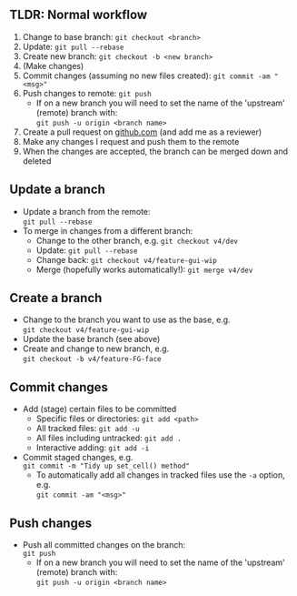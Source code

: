## TLDR: Normal workflow
1. Change to base branch: `git checkout <branch>`
2. Update: `git pull --rebase`
3. Create new branch: `git checkout -b <new branch>`
4. (Make changes)
5. Commit changes (assuming no new files created): `git commit -am "<msg>"`
6. Push changes to remote: `git push`
   * If on a new branch you will need to set the name of the 'upstream' (remote) branch with:  
   `git push -u origin <branch name>`
7. Create a pull request on [github.com](https://github.com) (and add me as a reviewer)
8. Make any changes I request and push them to the remote
9. When the changes are accepted, the branch can be merged down and deleted

## Update a branch
* Update a branch from the remote:  
`git pull --rebase`
* To merge in changes from a different branch:
  * Change to the other branch, e.g. `git checkout v4/dev`
  * Update: `git pull --rebase`
  * Change back: `git checkout v4/feature-gui-wip`
  * Merge (hopefully works automatically!): `git merge v4/dev`
  
## Create a branch
* Change to the branch you want to use as the base, e.g.  
`git checkout v4/feature-gui-wip`
* Update the base branch (see above)
* Create and change to new branch, e.g.  
`git checkout -b v4/feature-FG-face`

## Commit changes
* Add (stage) certain files to be committed
  * Specific files or directories: `git add <path>`
  * All tracked files: `git add -u`
  * All files including untracked: `git add .`
  * Interactive adding: `git add -i`
* Commit staged changes, e.g.  
`git commit -m "Tidy up set_cell() method"`
  * To automatically add all changes in tracked files use the `-a` option, e.g.  
  `git commit -am "<msg>"`

## Push changes
* Push all committed changes on the branch:  
`git push`
  * If on a new branch you will need to set the name of the 'upstream' (remote) branch with:  
      `git push -u origin <branch name>`
      
